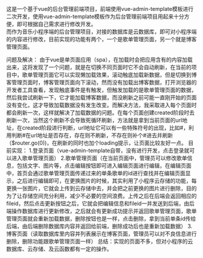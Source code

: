 这是一个基于vue的后台管理前端项目，前端使用vue-admin-template模板进行二次开发，使用vue-admin-template模板作为后台管理前端项目用起来十分方便，即可根据自己需求进行修改开发。  
而作为音乐小程序端的后台管理项目，对接的数据库是云数据库，即可对小程序端的内容进行修改，目前实现的功能有两个，一个是歌单管理页面，另一个就是博客管理页面。

问题及解决：
由于vue是单页面应用（spa），在加载时会把应用含有的内容加载出来，这将发现了一个问题，就是在切换不同页面时它不会自动刷新，在当前的项目中，歌单管理页面它可以实现懒加载效果，滚动触底加载新数据，但是切换到博客管理页面时，博客管理页面向下滚动，然而没有加载出博客数据，打开浏览器的开发者工具查看，发现触底事件是有触发，但触发加载的是歌单管理页面的数据，然后我尝试刷新一下，它才能加载博客数据，而没刷新之前可能一直刚开始的页面没有变化，这才导致加载数据没有发生改变。而解决方法，我采取进入每个页面时都会刷新一次，这样就解决了加载数据的问题。在每个页面创建created阶段时去刷新一次，当然这个刷新不会导致死循环刷新，方法就是拿到当前页面的url地址，在created阶段进行判断，url地址它可以有一些特殊符号的出现，比如#，利用判断#在url地址是否存在，存在则不刷新，不存在则补个#进去并刷新（$router.go(0))，在刷新的同时也加个loading提示，让页面比较友好一点。
目前实现：
1.登录页面（vue-admin-template自带，没有进行开发，点击登录就可以进入歌单管理页面）
2.歌单管理页面（在当前页面中，管理员可以修改歌单信息，包括文字、图片等，点击编辑按钮即可进入编辑页面进行编辑，在编辑页面中，首页会通过歌单管理页面传递过来的单条歌单的id进行查找并在编辑页面显示，之后进行编辑即可，在更换图片的时候，其实利用了小程序云存储的功能，每更换一张图片，它就会上传到云存储中去，并会把之前更换的图片进行删除，目的为了让存储空间充分利用，减少不必要的空间浪费。上传之后在后端会返回相应的fileid，然后点击更新按钮之后，它就会把编辑信息和fileid一并发送到后端，由后端操作数据库进行更新修改，之后就会有更新成功提示并返回歌单管理页面，歌单管理页面就会重新加载数据，删除按钮也是一样，点击删除，拿到当前单条id传给后端，由后端删除数据库内容并返回给前端，删除成功后也是重新加载数据）
3.博客页面（读取数据库里内容并列表展示在博客页面，管理员可以对不良信息进行删除，删除功能跟歌单管理页面一样）
总结：实现的页面不多，但对小程序的云数据库、云存储、及云函数都有一定的操作。

